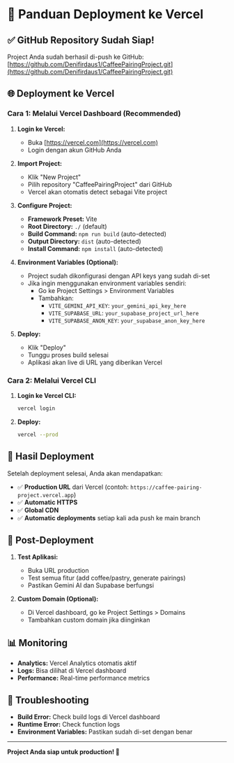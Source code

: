 # 🚀 Panduan Deployment ke Vercel

## ✅ GitHub Repository Sudah Siap!
Project Anda sudah berhasil di-push ke GitHub: [https://github.com/Denifirdaus1/CaffeePairingProject.git](https://github.com/Denifirdaus1/CaffeePairingProject.git)

## 🌐 Deployment ke Vercel

### Cara 1: Melalui Vercel Dashboard (Recommended)

1. **Login ke Vercel:**
   - Buka [https://vercel.com](https://vercel.com)
   - Login dengan akun GitHub Anda

2. **Import Project:**
   - Klik "New Project"
   - Pilih repository "CaffeePairingProject" dari GitHub
   - Vercel akan otomatis detect sebagai Vite project

3. **Configure Project:**
   - **Framework Preset:** Vite
   - **Root Directory:** `./` (default)
   - **Build Command:** `npm run build` (auto-detected)
   - **Output Directory:** `dist` (auto-detected)
   - **Install Command:** `npm install` (auto-detected)

4. **Environment Variables (Optional):**
   - Project sudah dikonfigurasi dengan API keys yang sudah di-set
   - Jika ingin menggunakan environment variables sendiri:
     - Go ke Project Settings > Environment Variables
     - Tambahkan:
       - `VITE_GEMINI_API_KEY`: `your_gemini_api_key_here`
       - `VITE_SUPABASE_URL`: `your_supabase_project_url_here`
       - `VITE_SUPABASE_ANON_KEY`: `your_supabase_anon_key_here`

5. **Deploy:**
   - Klik "Deploy"
   - Tunggu proses build selesai
   - Aplikasi akan live di URL yang diberikan Vercel

### Cara 2: Melalui Vercel CLI

1. **Login ke Vercel CLI:**
   ```bash
   vercel login
   ```

2. **Deploy:**
   ```bash
   vercel --prod
   ```

## 🎯 Hasil Deployment

Setelah deployment selesai, Anda akan mendapatkan:
- ✅ **Production URL** dari Vercel (contoh: `https://caffee-pairing-project.vercel.app`)
- ✅ **Automatic HTTPS** 
- ✅ **Global CDN**
- ✅ **Automatic deployments** setiap kali ada push ke main branch

## 🔧 Post-Deployment

1. **Test Aplikasi:**
   - Buka URL production
   - Test semua fitur (add coffee/pastry, generate pairings)
   - Pastikan Gemini AI dan Supabase berfungsi

2. **Custom Domain (Optional):**
   - Di Vercel dashboard, go ke Project Settings > Domains
   - Tambahkan custom domain jika diinginkan

## 📊 Monitoring

- **Analytics:** Vercel Analytics otomatis aktif
- **Logs:** Bisa dilihat di Vercel dashboard
- **Performance:** Real-time performance metrics

## 🚨 Troubleshooting

- **Build Error:** Check build logs di Vercel dashboard
- **Runtime Error:** Check function logs
- **Environment Variables:** Pastikan sudah di-set dengan benar

---

**Project Anda siap untuk production! 🎉**
